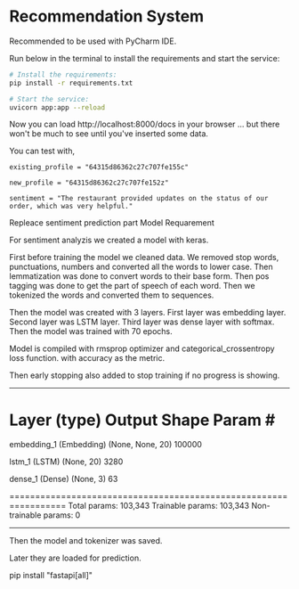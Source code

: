 # Recommendation System

Recommended to be used with PyCharm IDE.

Run below in the terminal to install the requirements and start the service:

```bash
# Install the requirements:
pip install -r requirements.txt

# Start the service:
uvicorn app:app --reload
```

Now you can load http://localhost:8000/docs in your browser ... but there won't be much to see until you've inserted
some data.

You can test with,

    existing_profile = "64315d86362c27c707fe155c"

    new_profile = "64315d86362c27c707fe152z"

    sentiment = "The restaurant provided updates on the status of our order, which was very helpful."


Repleace sentiment prediction part
Model
Requarement


For sentiment analyzis we created a model with keras.

First before training the model we cleaned data. We removed stop words, punctuations, numbers and converted all the words to lower case. 
Then lemmatization was done to convert words to their base form.
Then pos tagging was done to get the part of speech of each word.
Then we tokenized the words and converted them to sequences.

Then the model was created with 3 layers. First layer was embedding layer. Second layer was LSTM layer. Third layer was dense layer with softmax.
Then the model was trained with 70 epochs.

Model is compiled with rmsprop optimizer and categorical_crossentropy loss function. with accuracy as the metric.

Then early stopping also added to stop training if no progress is showing.


_________________________________________________________________
 Layer (type)                Output Shape              Param #   
=================================================================
 embedding_1 (Embedding)     (None, None, 20)          100000    
                                                                 
 lstm_1 (LSTM)               (None, 20)                3280      
                                                                 
 dense_1 (Dense)             (None, 3)                 63        
                                                                 
=================================================================
Total params: 103,343
Trainable params: 103,343
Non-trainable params: 0
_________________________________________________________________


Then the model and tokenizer was saved. 

Later they are loaded for prediction.




pip install "fastapi[all]"



